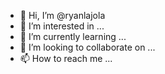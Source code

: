 - 👋 Hi, I’m @ryanlajola
- 👀 I’m interested in ...
- 🌱 I’m currently learning ...
- 💞️ I’m looking to collaborate on ...
- 📫 How to reach me ...

<!---
ryanlajola/ryanlajola is a ✨ special ✨ repository because its `README.md` (this file) appears on your GitHub profile.
You can click the Preview link to take a look at your changes.
--->
